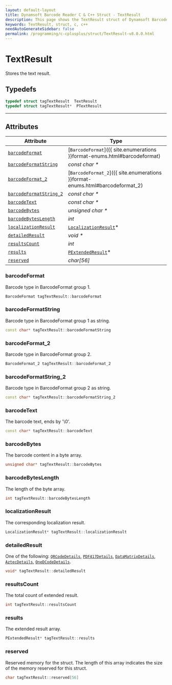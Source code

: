 ```yaml
---
layout: default-layout
title: Dynamsoft Barcode Reader C & C++ Struct - TextResult
description: This page shows the TextResult struct of Dynamsoft Barcode Reader for C & C++ Language.
keywords: TextResult, struct, c, c++
needAutoGenerateSidebar: false
permalink: /programming/c-cplusplus/struct/TextResult-v8.0.0.html
---
```



# TextResult
Stores the text result.

## Typedefs

```cpp
typedef struct tagTextResult  TextResult
typedef struct tagTextResult*  PTextResult
```  
  
---
  

## Attributes
  
| Attribute | Type |
|---------- | ---- |
| [`barcodeFormat`](#barcodeformat) | [`BarcodeFormat`]({{ site.enumerations }}format-enums.html#barcodeformat) |
| [`barcodeFormatString`](#barcodeformatstring) | *const char \** |
| [`barcodeFormat_2`](#barcodeformat_2) | [`BarcodeFormat_2`]({{ site.enumerations }}format-enums.html#barcodeformat_2) |
| [`barcodeFormatString_2`](#barcodeformatstring_2) | *const char \** |
| [`barcodeText`](#barcodetext) | *const char \** |
| [`barcodeBytes`](#barcodebytes) | *unsigned char \** |
| [`barcodeBytesLength`](#barcodebyteslength) | *int* |
| [`localizationResult`](#localizationresult) | [`LocalizationResult`](LocalizationResult.md)\* |
| [`detailedResult`](#detailedresult) | *void \** |
| [`resultsCount`](#resultscount) | *int* |
| [`results`](#results) | [`PExtendedResult`](ExtendedResult.md)\* |
| [`reserved`](#reserved) | *char\[56\]* |


### barcodeFormat
Barcode type in BarcodeFormat group 1.
```cpp
BarcodeFormat tagTextResult::barcodeFormat
```

### barcodeFormatString
Barcode type in BarcodeFormat group 1 as string.
```cpp
const char* tagTextResult::barcodeFormatString
```

### barcodeFormat_2
Barcode type in BarcodeFormat group 2.
```cpp
BarcodeFormat_2 tagTextResult::barcodeFormat_2
```

### barcodeFormatString_2
Barcode type in BarcodeFormat group 2 as string.
```cpp
const char* tagTextResult::barcodeFormatString_2
```

### barcodeText
The barcode text, ends by '\0'.
```cpp
const char* tagTextResult::barcodeText
```

### barcodeBytes
The barcode content in a byte array.
```cpp
unsigned char* tagTextResult::barcodeBytes
```

### barcodeBytesLength
The length of the byte array.
```cpp
int tagTextResult::barcodeBytesLength
```

### localizationResult
The corresponding localization result.
```cpp
LocalizationResult* tagTextResult::localizationResult
```

### detailedResult
One of the following: [`QRCodeDetails`](QRCodeDetails.md), [`PDF417Details`](PDF417Details.md), [`DataMatrixDetails`](DataMatrixDetails.md), [`AztecDetails`](AztecDetails.md), [`OneDCodeDetails`](OneDCodeDetails.md).
```cpp
void* tagTextResult::detailedResult
```

### resultsCount
The total count of extended result.
```cpp
int tagTextResult::resultsCount
```

### results
The extended result array.
```cpp
PExtendedResult* tagTextResult::results
```

### reserved
Reserved memory for the struct. The length of this array indicates the size of the memory reserved for this struct.
```cpp
char tagTextResult::reserved[56]
```
